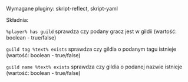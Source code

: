 Wymagane pluginy: skript-reflect, skript-yaml

Składnia:

`%player% has guild` sprawdza czy podany gracz jest w gildii (wartość: boolean - true/false)

`guild tag %text% exists` sprawdza czy gildia o podanym tagu istnieje (wartość: boolean - true/false)

`guild name %text% exists` sprawdza czy gildia o podanej nazwie istnieje (wartość: boolean - true/false)
